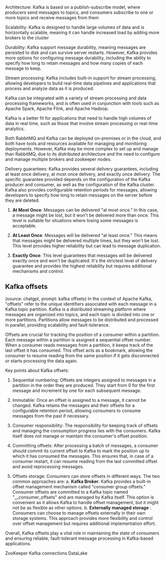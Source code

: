 
Architecture:
Kafka is based on a publish-subscribe model, where producers send messages to topics, and consumers subscribe to one or more topics and receive messages from them

Scalability:
Kafka is designed to handle large volumes of data and is horizontally scalable, meaning it can handle increased load by adding more brokers to the cluster

Durability:
Kafka support message durability, meaning messages are persisted to disk and can survive server restarts. However, Kafka provides more options for configuring message durability, including the ability to specify how long to retain messages and how many copies of each message to keep.

Stream processing:
Kafka includes built-in support for stream processing, allowing developers to build real-time data pipelines and applications that process and analyze data as it is produced.

Kafka can be integrated with a variety of stream processing and data processing frameworks, and is often used in conjunction with tools such as Apache Spark, Apache Flink, and Apache Hadoop.

Kafka is a better fit for applications that need to handle high volumes of data in real time, such as those that involve stream processing or real-time analytics.

Both RabbitMQ and Kafka can be deployed on-premises or in the cloud, and both have tools and resources available for managing and monitoring deployments. However, Kafka may be more complex to set up and manage than RabbitMQ, due to its distributed architecture and the need to configure and manage multiple brokers and zookeeper nodes.

Delivery guarantees:
Kafka provides several delivery guarantees, including at least once delivery, at most once delivery, and exactly once delivery. The specific guarantee provided depends on the configuration of the Kafka producer and consumer, as well as the configuration of the Kafka cluster. Kafka also provides configurable retention periods for messages, allowing developers to specify how long to retain messages on the server before they are deleted.
1. **At Most Once**: Messages can be delivered "at most once." In this case, a message might be lost, but it won't be delivered more than once. This level is suitable for situations where losing some messages is acceptable.

2. **At Least Once**: Messages will be delivered "at least once." This means that messages might be delivered multiple times, but they won't be lost. This level provides higher reliability but can lead to message duplication.
    
3. **Exactly Once**: This level guarantees that messages will be delivered exactly once and won't be duplicated. It's the strictest level of delivery guarantee and provides the highest reliability but requires additional mechanisms and control.

## Kafka offsets
(source: chatgpt, prompt: kafka offsets)
In the context of Apache Kafka, "offsets" refer to the unique identifiers associated with each message in a Kafka topic partition. Kafka is a distributed streaming platform where messages are organized into topics, and each topic is divided into one or more partitions. Partitions allow messages to be distributed and processed in parallel, providing scalability and fault-tolerance.

Offsets are crucial for tracking the position of a consumer within a partition. Each message within a partition is assigned a sequential offset number. When a consumer reads messages from a partition, it keeps track of the last offset it has consumed. This offset acts as a bookmark, allowing the consumer to resume reading from the same position if it gets disconnected or starts processing the data again.

Key points about Kafka offsets:

1. Sequential numbering: Offsets are integers assigned to messages in a partition in the order they are produced. They start from 0 for the first message and increment by one for each subsequent message.

2. Immutable: Once an offset is assigned to a message, it cannot be changed. Kafka retains the messages and their offsets for a configurable retention period, allowing consumers to consume messages from the past if necessary.

3. Consumer responsibility: The responsibility for keeping track of offsets and managing the consumption progress lies with the consumers. Kafka itself does not manage or maintain the consumer's offset position.

4. Committing offsets: After processing a batch of messages, a consumer should commit its current offset to Kafka to mark the position up to which it has consumed the messages. This ensures that, in case of a consumer restart, it can resume reading from the last committed offset and avoid reprocessing messages.

5. Offsets storage: Consumers can store offsets in different ways. The two common approaches are:
   a. **Kafka Broker**: Kafka provides a built-in offset management mechanism called "consumer group offsets." Consumer offsets are committed to a Kafka topic named "__consumer_offsets" and are managed by Kafka itself. This option is convenient as it allows Kafka to handle offset management, but it might not be as flexible as other options.
   b. **Externally managed storage** : Consumers can choose to manage offsets externally in their own storage systems. This approach provides more flexibility and control over offset management but requires additional implementation effort.

Overall, Kafka offsets play a vital role in maintaining the state of consumers and ensuring reliable, fault-tolerant message processing in Kafka-based applications.

ZooKeeper
Kafka connections
DataLake

